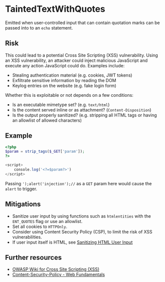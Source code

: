 # TaintedTextWithQuotes

Emitted when user-controlled input that can contain quotation marks can be passed into to an `echo` statement.

## Risk

This could lead to a potential Cross Site Scripting (XSS) vulnerability. Using an XSS vulnerability, an attacker could inject malicious JavaScript and execute any action JavaScript could do. Examples include:

- Stealing authentication material (e.g. cookies, JWT tokens)
- Exfiltrate sensitive information by reading the DOM
- Keylog entries on the website (e.g. fake login form)

Whether this is exploitable or not depends on a few conditions:

- Is an executable mimetype set? (e.g. `text/html`)
- Is the content served inline or as attachment? (`Content-Disposition`)
- Is the output properly sanitized? (e.g. stripping all HTML tags or having an allowlist of allowed characters)

## Example

```php
<?php
$param = strip_tags($_GET['param']);
?>

<script>
    console.log('<?=$param?>')
</script>
```

Passing `');alert('injection');//` as a `GET` param here would cause the `alert` to trigger.

## Mitigations

- Sanitize user input by using functions such as `htmlentities` with the `ENT_QUOTES` flag or use an allowlist.
- Set all cookies to `HTTPOnly`.
- Consider using Content Security Policy (CSP), to limit the risk of XSS vulnerabilities.
- If user input itself is HTML, see [Sanitizing HTML User Input](../../security_analysis/avoiding_false_positives.md#sanitizing-html-user-input)

## Further resources

- [OWASP Wiki for Cross Site Scripting (XSS)](https://owasp.org/www-community/attacks/xss/)
- [Content-Security-Policy - Web Fundamentals](https://developers.google.com/web/fundamentals/security/csp)
